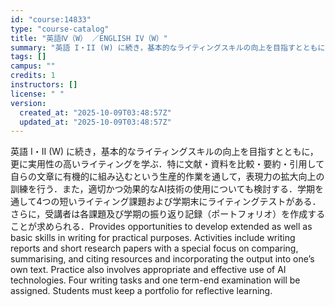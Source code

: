 ```yaml
---
id: "course:14833"
type: "course-catalog"
title: "英語Ⅳ（W） ／ENGLISH IV（W）"
summary: "英語 I・II (W) に続き，基本的なライティングスキルの向上を目指すとともに，更に実用性の高いライティングを学ぶ．特に文献・資料を比較・要約・引用して自らの文章に有機的に組み込むという生産的作業を通して，表現力の拡大向上の訓練を行う．ま…"
tags: []
campus: ""
credits: 1
instructors: []
license: " "
version:
  created_at: "2025-10-09T03:48:57Z"
  updated_at: "2025-10-09T03:48:57Z"
---
```


英語 I・II (W) に続き，基本的なライティングスキルの向上を目指すとともに，更に実用性の高いライティングを学ぶ．特に文献・資料を比較・要約・引用して自らの文章に有機的に組み込むという生産的作業を通して，表現力の拡大向上の訓練を行う．また，適切かつ効果的なAI技術の使用についても検討する．学期を通して4つの短いライティング課題および学期末にライティングテストがある．さらに，受講者は各課題及び学期の振り返り記録（ポートフォリオ）を作成することが求められる．Provides opportunities to develop extended as well as basic skills in writing for practical purposes. Activities include writing reports and short research papers with a special focus on comparing, summarising, and citing resources and incorporating the output into one’s own text. Practice also involves appropriate and effective use of AI technologies. Four writing tasks and one term-end examination will be assigned. Students must keep a portfolio for reflective learning.
